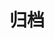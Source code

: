 ---
title: 归档
permalink: /archives
archivesPage: true
layout: page
article: false
sidebar: false
---